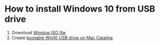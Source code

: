 # How to install Windows 10 from USB drive

1. Download [Window ISO file](https://www.microsoft.com/en-us/software-download/windows10ISO)
1. Create [bootable Win10 USB drive on Mac Catalina](https://youtu.be/A4LgzMaYCQk)
